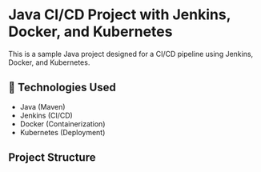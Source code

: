# Java CI/CD Project with Jenkins, Docker, and Kubernetes

This is a sample Java project designed for a CI/CD pipeline using Jenkins, Docker, and Kubernetes.

## 🔧 Technologies Used
- Java (Maven)
- Jenkins (CI/CD)
- Docker (Containerization)
- Kubernetes (Deployment)

## Project Structure
